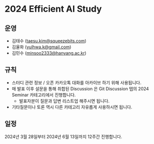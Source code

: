 # 2024 Efficient AI Study

## 운영
 - 김태수 (taesu.kim@squeezebits.com)
 - 김율화 (yulhwa.k@gmail.com)
 - 김민수 (minsoo2333@hanyang.ac.kr)
 
## 규칙
 - 스터디 관련 정보 / 오픈 카카오톡 대화를 아카이브 하기 위해 사용됩니다.
 - 매 발표 이후 설문을 통해 취합된 Discussion 은 Git Discussion 탭의 2024 Seminar 카테고리에서 진행합니다.
    - 발표자분이 질문과 답변 리스트업 해주시면 됩니다.
 - 기타질문이나 토론 역시 다른 카테고리 자유롭게 사용하시면 됩니다.
   
## 일정
2024년 3월 28일부터 2024년 6월 13일까지 12주간 진행합니다.


